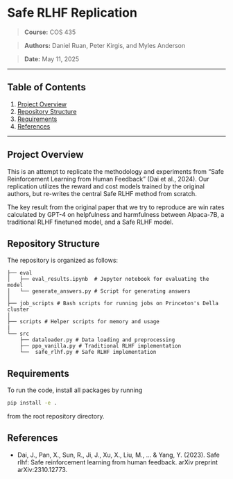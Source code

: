 # Safe RLHF Replication

> **Course:** COS 435

> **Authors:** Daniel Ruan, Peter Kirgis, and Myles Anderson

> **Date:** May 11, 2025

---

## Table of Contents

1. [Project Overview](#project-overview)  
2. [Repository Structure](#repository-structure)  
3. [Requirements](#requirements)  
4. [References](#references)  

---

## Project Overview

This is an attempt to replicate the methodology and experiments from “Safe Reinforcement Learning from Human Feedback” (Dai et al., 2024).  Our replication utilizes the reward and cost models trained by the original authors, but re-writes the central Safe RLHF method from scratch. 

The key result from the original paper that we try to reproduce are win rates calculated by GPT-4 on helpfulness and harmfulness between Alpaca-7B, a traditional RLHF finetuned model, and a Safe RLHF model.

## Repository Structure

The repository is organized as follows:

```
├── eval
│   ├── eval_results.ipynb  # Jupyter notebook for evaluating the model
│   └── generate_answers.py # Script for generating answers
│  
├── job_scripts # Bash scripts for running jobs on Princeton's Della cluster
│  
├── scripts # Helper scripts for memory and usage
|
└── src
    ├── dataloader.py # Data loading and preprocessing
    ├── ppo_vanilla.py # Traditional RLHF implementation
    └──  safe_rlhf.py # Safe RLHF implementation
```

## Requirements

To run the code, install all packages by running 
```bash
pip install -e .
```
from the root repository directory.

## References
- Dai, J., Pan, X., Sun, R., Ji, J., Xu, X., Liu, M., ... & Yang, Y. (2023). Safe rlhf: Safe reinforcement learning from human feedback. arXiv preprint arXiv:2310.12773.

